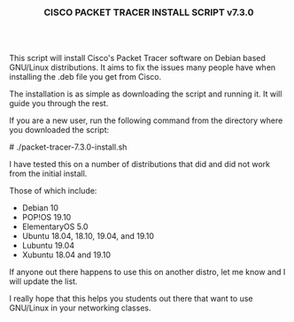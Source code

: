 <h3 align="center">CISCO PACKET TRACER INSTALL SCRIPT v7.3.0</h3>

<br>
<br>

This script will install Cisco's Packet Tracer software on Debian based GNU/Linux distributions.
It aims to fix the issues many people have when installing the .deb file you get from Cisco.

The installation is as simple as downloading the script and running it. It will guide you through the rest.

If you are a new user, run the following command from the directory where you downloaded the script:

<p> # ./packet-tracer-7.3.0-install.sh</p>


I have tested this on a number of distributions that did and did not work from the initial install.

Those of which include:
<ul>
<li>Debian 10</li>
<li>POP!OS 19.10</li>
<li>ElementaryOS 5.0</li>
<li>Ubuntu 18.04, 18.10, 19.04, and 19.10</li>
<li>Lubuntu 19.04</li>
<li>Xubuntu 18.04 and 19.10</li>
</ul>

If anyone out there happens to use this on another distro, let me know and I will update the list.

I really hope that this helps you students out there that want to use GNU/Linux in your networking classes.
